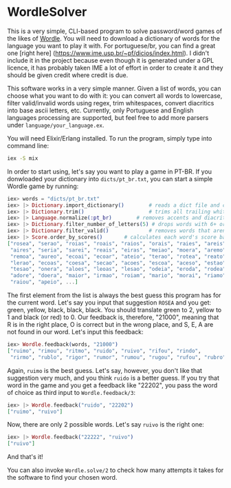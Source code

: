 # WordleSolver

This is a very simple, CLI-based program to solve password/word games of the likes of 
[Wordle](https://www.powerlanguage.co.uk/wordle/). You will need to download a dictionary of words
for the language you want to play it with. For portuguese/br, you can find a great one [right here]
(https://www.ime.usp.br/~pf/dicios/index.html). I didn't include it in the project because even
though it is generated under a GPL licence, it has probably taken IME a lot of effort in order to
create it and they should be given credit where credit is due.

This software works in a very simple manner. Given a list of words, you can choose what you want
to do with it: you can convert all words to lowercase, filter valid/invalid words using regex, trim
whitespaces, convert diacritics into base ascii letters, etc. Currently, only Portuguese and English
languages processing are supported, but feel free to add more parsers under 
`language/your_language.ex`.

You will need Elixir/Erlang installed. To run the program, simply type into command line:

```bash
iex -S mix
```

In order to start using, let's say you want to play a game in PT-BR. If you donwloaded your
dictionary into `dicts/pt_br.txt`, you can start a simple Wordle game by running:

```elixir
iex> words = "dicts/pt_br.txt"
iex> |> Dictionary.import_dictionary()        # reads a dict file and converts it into a list of strings
iex> |> Dictionary.trim()                     # trims all trailing whitespace
iex> |> Language.normalize(:pt_br)        # removes accents and diacritics
iex> |> Dictionary.filter_number_of_letters(5) # drops words with 6+ or 4- letters
iex> |> Dictionary.filter_valid()             # removes words that aren't exclusively lowcase a-z
iex> |> Score.order_by_scores()       # calculates each word's score based on how many good letters it has and then sorts in desc score order
["rosea", "serao", "roias", "roais", "raios", "orais", "raies", "areis",
 "aires", "seria", "sarei", "reais", "eiras", "meiao", "moera", "aremo",
 "remoa", "aureo", "ecoai", "ecoar", "ateio", "terao", "rotea", "reato",
 "lerao", "ecoas", "coesa", "secao", "acoes", "escoa", "aceso", "estao",
 "tesao", "onera", "aloes", "leoas", "lesao", "odeia", "eroda", "rodea",
 "adore", "doera", "maior", "irmao", "roiam", "mario", "morai", "riamo",
 "raiou", "apeio", ...]
```

The first element from the list is always the best guess this program has for the current word.
Let's say you input that suggestion `ROSEA` and you get: green, yellow, black, black,
black. You should translate green to 2, yellow to 1 and black (or red) to 0. Our feedback is,
therefore, "21000", meaning that R is in the right place, O is correct but in the wrong place, and
S, E, A are not found in our word. Let's input this feedback:

```elixir
iex> Wordle.feedback(words, "21000")
["ruimo", "rimou", "ritmo", "ruido", "ruivo", "rifou", "rindo",
 "rirmo", "rublo", "rigor", "rumor", "rumou", "rugou", "rufou", "rubro"]
```

Again, `ruimo` is the best guess. Let's say, however, you don't like that suggestion very much, and
you think `ruido` is a better guess. If you try that word in the game and you get a feedback like
"22202", you pass the word of choice as third input to `Wordle.feedback/3`:

```elixir
iex> |> Wordle.feedback("ruido", "22202")
["ruimo", "ruivo"]
```
Now, there are only 2 possible words. Let's say `ruivo` is the right one:

```elixir
iex> |> Wordle.feedback("22222", "ruivo")
["ruivo"]
```

And that's it!

You can also invoke `Wordle.solve/2` to check how many attempts it takes for the software to find
your chosen word.
